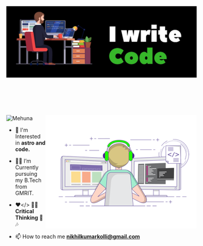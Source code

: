 <div align="center">
 <img src ="./banner.jpg" />
</div>

<br><br>
<br><br>

<img align="right" alt="Coding" width="400" src="https://raw.githubusercontent.com/devSouvik/devSouvik/master/gif3.gif">

<p align="left"> <img src="https://komarev.com/ghpvc/?username=suryaprakashkalyanam&label=Profile%20views&color=0e75b6&style=flat" alt="Mehuna" /> </p>

- 🔭 I'm Interested in **astro and code.**

- 😶‍🌫️ I’m Currently pursuing my B.Tech from GMRIT.

- ❤️</> 🧑‍💻 **Critical Thinking** 🧠 🎶

- 📫 How to reach me **nikhilkumarkolli@gmail.com**
